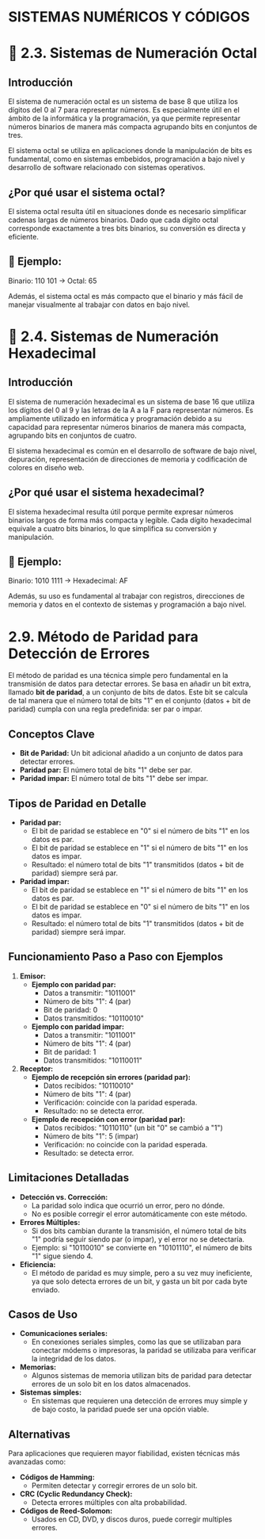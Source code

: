 # SISTEMAS NUMÉRICOS Y CÓDIGOS

# 📌 2.3. Sistemas de Numeración Octal

## Introducción

El sistema de numeración octal es un sistema de base 8 que utiliza los dígitos del 0 al 7 para representar números. Es especialmente útil en el ámbito de la informática y la programación, ya que permite representar números binarios de manera más compacta agrupando bits en conjuntos de tres.

El sistema octal se utiliza en aplicaciones donde la manipulación de bits es fundamental, como en sistemas embebidos, programación a bajo nivel y desarrollo de software relacionado con sistemas operativos.

## ¿Por qué usar el sistema octal?

El sistema octal resulta útil en situaciones donde es necesario simplificar cadenas largas de números binarios. Dado que cada dígito octal corresponde exactamente a tres bits binarios, su conversión es directa y eficiente.

## 📝 Ejemplo:

Binario: 110 101 -> Octal: 65

Además, el sistema octal es más compacto que el binario y más fácil de manejar visualmente al trabajar con datos en bajo nivel.

# 📌 2.4. Sistemas de Numeración Hexadecimal

## Introducción

El sistema de numeración hexadecimal es un sistema de base 16 que utiliza los dígitos del 0 al 9 y las letras de la A a la F para representar números. Es ampliamente utilizado en informática y programación debido a su capacidad para representar números binarios de manera más compacta, agrupando bits en conjuntos de cuatro.

El sistema hexadecimal es común en el desarrollo de software de bajo nivel, depuración, representación de direcciones de memoria y codificación de colores en diseño web.

## ¿Por qué usar el sistema hexadecimal?

El sistema hexadecimal resulta útil porque permite expresar números binarios largos de forma más compacta y legible. Cada dígito hexadecimal equivale a cuatro bits binarios, lo que simplifica su conversión y manipulación.

## 📝 Ejemplo:

Binario: 1010 1111 -> Hexadecimal: AF

Además, su uso es fundamental al trabajar con registros, direcciones de memoria y datos en el contexto de sistemas y programación a bajo nivel.







# 2.9. Método de Paridad para Detección de Errores

El método de paridad es una técnica simple pero fundamental en la transmisión de datos para detectar errores. Se basa en añadir un bit extra, llamado **bit de paridad**, a un conjunto de bits de datos. Este bit se calcula de tal manera que el número total de bits "1" en el conjunto (datos + bit de paridad) cumpla con una regla predefinida: ser par o impar.

## Conceptos Clave

* **Bit de Paridad:** Un bit adicional añadido a un conjunto de datos para detectar errores.
* **Paridad par:** El número total de bits "1" debe ser par.
* **Paridad impar:** El número total de bits "1" debe ser impar.

## Tipos de Paridad en Detalle

* **Paridad par:**
    * El bit de paridad se establece en "0" si el número de bits "1" en los datos es par.
    * El bit de paridad se establece en "1" si el número de bits "1" en los datos es impar.
    * Resultado: el número total de bits "1" transmitidos (datos + bit de paridad) siempre será par.
* **Paridad impar:**
    * El bit de paridad se establece en "1" si el número de bits "1" en los datos es par.
    * El bit de paridad se establece en "0" si el número de bits "1" en los datos es impar.
    * Resultado: el número total de bits "1" transmitidos (datos + bit de paridad) siempre será impar.

## Funcionamiento Paso a Paso con Ejemplos

1.  **Emisor:**
    * **Ejemplo con paridad par:**
        * Datos a transmitir: "1011001"
        * Número de bits "1": 4 (par)
        * Bit de paridad: 0
        * Datos transmitidos: "10110010"
    * **Ejemplo con paridad impar:**
        * Datos a transmitir: "1011001"
        * Número de bits "1": 4 (par)
        * Bit de paridad: 1
        * Datos transmitidos: "10110011"
2.  **Receptor:**
    * **Ejemplo de recepción sin errores (paridad par):**
        * Datos recibidos: "10110010"
        * Número de bits "1": 4 (par)
        * Verificación: coincide con la paridad esperada.
        * Resultado: no se detecta error.
    * **Ejemplo de recepción con error (paridad par):**
        * Datos recibidos: "10110110" (un bit "0" se cambió a "1")
        * Número de bits "1": 5 (impar)
        * Verificación: no coincide con la paridad esperada.
        * Resultado: se detecta error.

## Limitaciones Detalladas

* **Detección vs. Corrección:**
    * La paridad solo indica que ocurrió un error, pero no dónde.
    * No es posible corregir el error automáticamente con este método.
* **Errores Múltiples:**
    * Si dos bits cambian durante la transmisión, el número total de bits "1" podría seguir siendo par (o impar), y el error no se detectaría.
    * Ejemplo: si "10110010" se convierte en "10101110", el número de bits "1" sigue siendo 4.
* **Eficiencia:**
    * El método de paridad es muy simple, pero a su vez muy ineficiente, ya que solo detecta errores de un bit, y gasta un bit por cada byte enviado.

## Casos de Uso

* **Comunicaciones seriales:**
    * En conexiones seriales simples, como las que se utilizaban para conectar módems o impresoras, la paridad se utilizaba para verificar la integridad de los datos.
* **Memorias:**
    * Algunos sistemas de memoria utilizan bits de paridad para detectar errores de un solo bit en los datos almacenados.
* **Sistemas simples:**
    * En sistemas que requieren una detección de errores muy simple y de bajo costo, la paridad puede ser una opción viable.

## Alternativas

Para aplicaciones que requieren mayor fiabilidad, existen técnicas más avanzadas como:

* **Códigos de Hamming:**
    * Permiten detectar y corregir errores de un solo bit.
* **CRC (Cyclic Redundancy Check):**
    * Detecta errores múltiples con alta probabilidad.
* **Códigos de Reed-Solomon:**
    * Usados en CD, DVD, y discos duros, puede corregir multiples errores.




